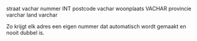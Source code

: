 straat vachar
nummer INT
postcode vachar
woonplaats VACHAR
provincie varchar
land varchar

Zo krijgt elk adres een eigen nummer dat automatisch wordt gemaakt en nooit dubbel is.